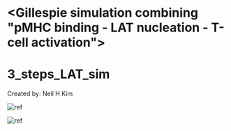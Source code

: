 # <Gillespie simulation combining "pMHC binding - LAT nucleation - T-cell activation">
# 3_steps_LAT_sim

Created by: Neil H Kim

![ref](https://i.imgur.com/gfRofsE.png)

![ref](https://i.imgur.com/8n7tNzF.png)
